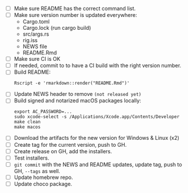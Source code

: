 
- [ ] Make sure README has the correct command list.
- [ ] Make sure version number is updated everywhere:
  - Cargo.toml
  - Cargo.lock (run cargo build)
  - src/args.rs
  - rig.iss
  - NEWS file
  - README.Rmd
- [ ] Make sure CI is OK
- [ ] If needed, commit to to have a CI build with the right version number.
- [ ] Build README:
  ```
  Rscript -e 'rmarkdown::render("README.Rmd")'
  ```
- [ ] Update NEWS header to remove `(not released yet)`
- [ ] Build signed and notarized macOS packages locally:
  ```
  export AC_PASSWORD=...
  sudo xcode-select -s /Applications/Xcode.app/Contents/Developer
  make clean
  make macos
  ```
- [ ] Download the artifacts for the new version for Windows & Linux (x2)
- [ ] Create tag for the current version, push to GH.
- [ ] Create release on GH, add the installers.
- [ ] Test installers.
- [ ] `git commit` with the NEWS and README updates, update tag, push to GH,
      `--tags` as well.
- [ ] Update homebrew repo.
- [ ] Update choco package.
